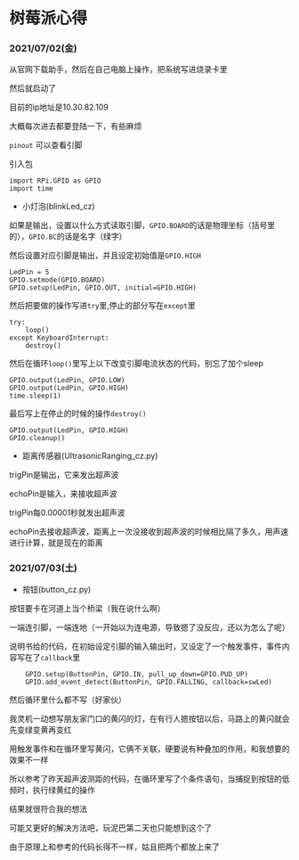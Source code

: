 # 树莓派心得

### 2021/07/02(金)

从官网下载助手，然后在自己电脑上操作，把系统写进烧录卡里

然后就启动了

目前的ip地址是10.30.82.109

大概每次进去都要登陆一下，有些麻烦

``` pinout ``` 可以查看引脚

引入包

```
import RPi.GPIO as GPIO
import time
```

- 小灯泡(blinkLed_cz)

如果是输出，设置以什么方式读取引脚，```GPIO.BOARD```的话是物理坐标（括号里的），```GPIO.BC```的话是名字（绿字）

然后设置对应引脚是输出，并且设定初始值是```GPIO.HIGH```

```
LedPin = 5
GPIO.setmode(GPIO.BOARD)
GPIO.setup(LedPin, GPIO.OUT, initial=GPIO.HIGH)
```

然后把要做的操作写进```try```里,停止的部分写在```except```里

```
try:
    loop()
except KeyboardInterrupt:
    destroy()
```

然后在循环```loop()```里写上以下改变引脚电流状态的代码，别忘了加个sleep
```
GPIO.output(LedPin, GPIO.LOW)
GPIO.output(LedPin, GPIO.HIGH)
time.sleep(1)
```

最后写上在停止的时候的操作```destroy()```

```
GPIO.output(LedPin, GPIO.HIGH)
GPIO.cleanup() 
```
- 距离传感器(UltrasonicRanging_cz.py)

trigPin是输出，它来发出超声波

echoPin是输入，来接收超声波

trigPin每0.00001秒就发出超声波

echoPin去接收超声波，距离上一次没接收到超声波的时候相比隔了多久，用声速进行计算，就是现在的距离

### 2021/07/03(土)

- 按钮(button_cz.py)

按钮要卡在河道上当个桥梁（我在说什么啊）

一端连引脚，一端连地（一开始以为连电源，导致摁了没反应，还以为怎么了呢）

说明书给的代码，在初始设定引脚的输入输出时，又设定了一个触发事件，事件内容写在了```callback```里

```
	GPIO.setup(ButtonPin, GPIO.IN, pull_up_down=GPIO.PUD_UP)
	GPIO.add_event_detect(ButtonPin, GPIO.FALLING, callback=swLed)
```

然后循环里什么都不写（好家伙）

我灵机一动想写朋友家门口的黄闪的灯，在有行人摁按钮以后，马路上的黄闪就会先变绿变黄再变红

用触发事件和在循环里写黄闪，它俩不关联，硬要说有种叠加的作用，和我想要的效果不一样

所以参考了昨天超声波测距的代码，在循环里写了个条件语句，当捕捉到按钮的低频时，执行绿黄红的操作

结果就很符合我的想法

可能又更好的解决方法吧，玩泥巴第二天也只能想到这个了

由于原理上和参考的代码长得不一样，姑且把两个都放上来了